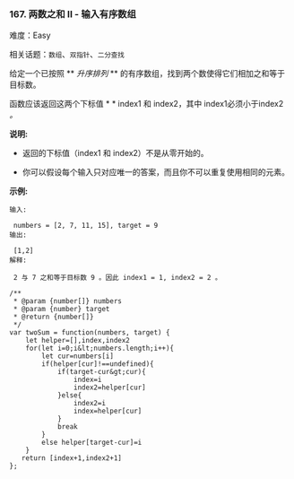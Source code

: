 ### 167. 两数之和 II - 输入有序数组

难度：Easy

相关话题：`数组`、`双指针`、`二分查找`

给定一个已按照 ** *升序排列* ** 的有序数组，找到两个数使得它们相加之和等于目标数。



函数应该返回这两个下标值 * * index1 和 index2，其中 index1必须小于index2 *。* 



 **说明:** 





* 返回的下标值（index1 和 index2）不是从零开始的。

* 你可以假设每个输入只对应唯一的答案，而且你不可以重复使用相同的元素。





 **示例:** 





```
输入:

 numbers = [2, 7, 11, 15], target = 9
输出:

 [1,2]
解释:

 2 与 7 之和等于目标数 9 。因此 index1 = 1, index2 = 2 。
```


```
/**
 * @param {number[]} numbers
 * @param {number} target
 * @return {number[]}
 */
var twoSum = function(numbers, target) {
    let helper=[],index,index2
    for(let i=0;i&lt;numbers.length;i++){
        let cur=numbers[i]
        if(helper[cur]!==undefined){
            if(target-cur&gt;cur){
                index=i
                index2=helper[cur]
            }else{
                index2=i
                index=helper[cur]                
            }
            break
        }
        else helper[target-cur]=i
    }
   return [index+1,index2+1]
};



```

